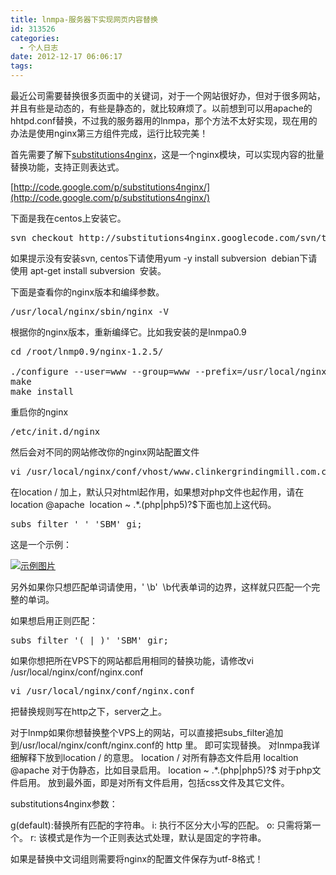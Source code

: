 ```yaml
---
title: lnmpa-服务器下实现网页内容替换
id: 313526
categories:
  - 个人日志
date: 2012-12-17 06:06:17
tags:
---
```


最近公司需要替换很多页面中的关键词，对于一个网站很好办，但对于很多网站，并且有些是动态的，有些是静态的，就比较麻烦了。以前想到可以用apache的hhtpd.conf替换，不过我的服务器用的lnmpa，那个方法不太好实现，现在用的办法是使用nginx第三方组件完成，运行比较完美！

首先需要了解下[substitutions4nginx](http://code.google.com/p/substitutions4nginx/)，这是一个nginx模块，可以实现内容的批量替换功能，支持正则表达式。

[http://code.google.com/p/substitutions4nginx/](http://code.google.com/p/substitutions4nginx/)

下面是我在centos上安装它。
<pre class="lang:sh decode:true">svn checkout http://substitutions4nginx.googlecode.com/svn/trunk/ substitutions4nginx-read-only</pre>
如果提示没有安装svn, centos下请使用yum -y install subversion  debian下请使用 apt-get install subversion  安装。

下面是查看你的nginx版本和编绎参数。
<pre class="lang:sh decode:true">/usr/local/nginx/sbin/nginx -V</pre>
根据你的nginx版本，重新编绎它。比如我安装的是lnmpa0.9
<pre class="lang:sh decode:true">cd /root/lnmp0.9/nginx-1.2.5/

./configure --user=www --group=www --prefix=/usr/local/nginx --with-http_stub_status_module --with-http_ssl_module --with-http_gzip_static_module --with-ipv6 --with-pcre --with-http_sub_module --add-module=/root/substitutions4nginx-read-only
make
make install</pre>
重启你的nginx
<pre class="lang:sh decode:true">/etc/init.d/nginx</pre>
然后会对不同的网站修改你的nginx网站配置文件
<pre class="lang:sh decode:true">vi /usr/local/nginx/conf/vhost/www.clinkergrindingmill.com.conf</pre>
在location / 加上，默认只对html起作用，如果想对php文件也起作用，请在location @apache  location ~ .*\.(php|php5)?$下面也加上这代码。
<pre class="lang:default decode:true">subs_filter ' ' 'SBM' gi;</pre>
这是一个示例：

[![](http://www.love4026.org/wp-content/uploads/2012/12/sub_replace.png "示例图片")](http://www.love4026.org/wp-content/uploads/2012/12/sub_replace.png)

另外如果你只想匹配单词请使用，' \b'  \b代表单词的边界，这样就只匹配一个完整的单词。

如果想启用正则匹配：
<pre class="lang:sh decode:true">subs_filter '( | )' 'SBM' gir;</pre>
如果你想把所在VPS下的网站都启用相同的替换功能，请修改vi /usr/local/nginx/conf/nginx.conf
<pre class="lang:sh decode:true">vi /usr/local/nginx/conf/nginx.conf</pre>
把替换规则写在http之下，server之上。

对于lnmp如果你想替换整个VPS上的网站，可以直接把subs_filter追加到/usr/local/nginx/conft/nginx.conf的 http 里。 即可实现替换。
对lnmpa我详细解释下放到location / 的意思。
location / 对所有静态文件启用
localtion @apache 对于伪静态，比如目录启用。
location ~ .*\.(php|php5)?$  对于php文件启用。
放到最外面，即是对所有文件启用，包括css文件及其它文件。

substitutions4nginx参数：

g(default):替换所有匹配的字符串。
i: 执行不区分大小写的匹配。
o: 只需将第一个。
r: 该模式是作为一个正则表达式处理，默认是固定的字符串。

如果是替换中文词组则需要将nginx的配置文件保存为utf-8格式！